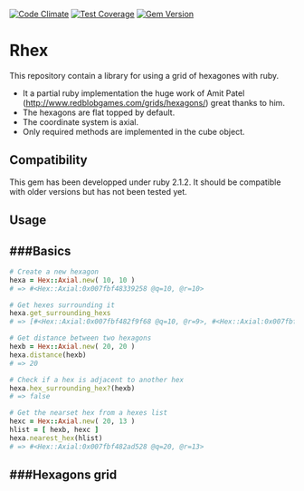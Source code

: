 [![Code Climate](https://codeclimate.com/github/czuger/rhex/badges/gpa.svg)](https://codeclimate.com/github/czuger/rhex)
[![Test Coverage](https://codeclimate.com/github/czuger/rhex/badges/coverage.svg)](https://codeclimate.com/github/czuger/rhex/coverage)
[![Gem Version](https://badge.fury.io/rb/rhex.svg)](https://badge.fury.io/rb/rhex)

# Rhex
This repository contain a library for using a grid of hexagones with ruby.

* It a partial ruby implementation the huge work of Amit Patel (http://www.redblobgames.com/grids/hexagons/) great thanks to him.
* The hexagons are flat topped by default.
* The coordinate system is axial.
* Only required methods are implemented in the cube object.

## Compatibility

This gem has been developped under ruby 2.1.2. It should be compatible with older versions but has not been tested yet.

## Usage

###Basics
------

```ruby
# Create a new hexagon
hexa = Hex::Axial.new( 10, 10 )
# => #<Hex::Axial:0x007fbf48339258 @q=10, @r=10>

# Get hexes surrounding it
hexa.get_surrounding_hexs
# => [#<Hex::Axial:0x007fbf482f9f68 @q=10, @r=9>, #<Hex::Axial:0x007fbf482f9f40 @q=11, @r=9>, ... ]

# Get distance between two hexagons
hexb = Hex::Axial.new( 20, 20 )
hexa.distance(hexb)
# => 20

# Check if a hex is adjacent to another hex
hexa.hex_surrounding_hex?(hexb)
# => false

# Get the nearset hex from a hexes list
hexc = Hex::Axial.new( 20, 13 )
hlist = [ hexb, hexc ]
hexa.nearest_hex(hlist)
# => #<Hex::Axial:0x007fbf482ad528 @q=20, @r=13>
```

###Hexagons grid
------
